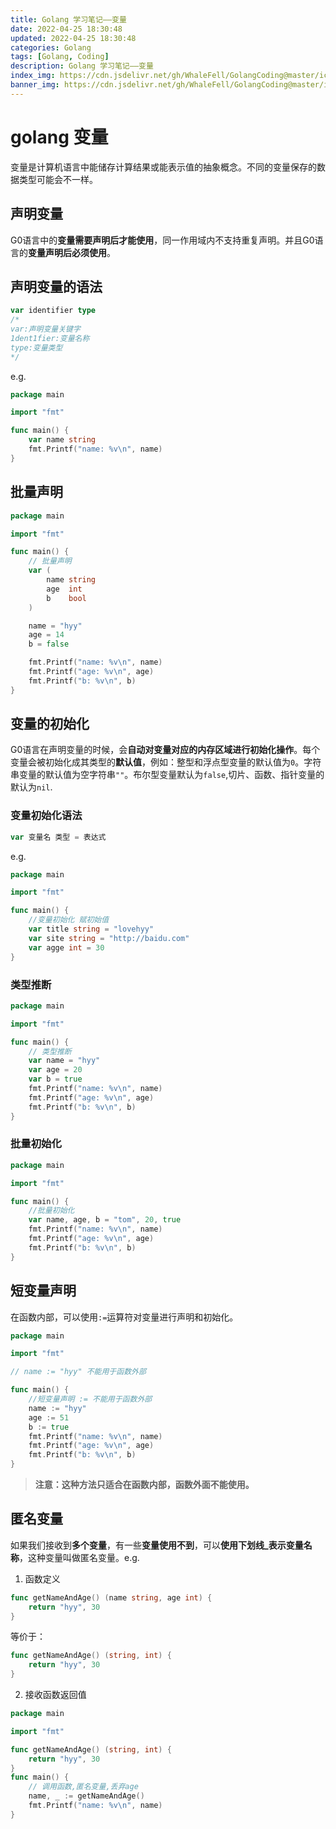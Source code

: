```yaml
---
title: Golang 学习笔记——变量
date: 2022-04-25 18:30:48
updated: 2022-04-25 18:30:48
categories: Golang
tags: [Golang, Coding]
description: Golang 学习笔记——变量
index_img: https://cdn.jsdelivr.net/gh/WhaleFell/GolangCoding@master/icon_img.png
banner_img: https://cdn.jsdelivr.net/gh/WhaleFell/GolangCoding@master/icon_img.png
---
```


# golang 变量

变量是计算机语言中能储存计算结果或能表示值的抽象概念。不同的变量保存的数据类型可能会不一样。  

## 声明变量

G0语言中的**变量需要声明后才能使用**，同一作用域内不支持重复声明。并且G0语言的**变量声明后必须使用**。

## 声明变量的语法
```go
var identifier type
/* 
var:声明变量关键字
1dent1fier:变量名称
type:变量类型
*/
```
e.g.  
```go
package main

import "fmt"

func main() {
	var name string
	fmt.Printf("name: %v\n", name)
}
```

## 批量声明
```go
package main

import "fmt"

func main() {
	// 批量声明
	var (
		name string
		age  int
		b    bool
	)

	name = "hyy"
	age = 14
	b = false

	fmt.Printf("name: %v\n", name)
	fmt.Printf("age: %v\n", age)
	fmt.Printf("b: %v\n", b)
}
```

## 变量的初始化

G0语言在声明变量的时候，会**自动对变量对应的内存区域进行初始化操作**。每个变量会被初始化成其类型的**默认值**，例如：整型和浮点型变量的默认值为`0`。字符串变量的默认值为空字符串`""`。布尔型变量默认为`false`,切片、函数、指针变量的默认为`nil`.

### 变量初始化语法

```go
var 变量名 类型 = 表达式
```

e.g.  
```go
package main

import "fmt"

func main() {
	//变量初始化 赋初始值
	var title string = "lovehyy"
	var site string = "http://baidu.com"
	var agge int = 30
}
```

### 类型推断

```go
package main

import "fmt"

func main() {
	// 类型推断
	var name = "hyy"
	var age = 20
	var b = true
	fmt.Printf("name: %v\n", name)
	fmt.Printf("age: %v\n", age)
	fmt.Printf("b: %v\n", b)
}
```

### 批量初始化
```go
package main

import "fmt"

func main() {
	//批量初始化
	var name, age, b = "tom", 20, true
	fmt.Printf("name: %v\n", name)
	fmt.Printf("age: %v\n", age)
	fmt.Printf("b: %v\n", b)
}
```

## 短变量声明

在函数内部，可以使用`:=`运算符对变量进行声明和初始化。  

```go
package main

import "fmt"

// name := "hyy" 不能用于函数外部

func main() {
	//短变量声明 := 不能用于函数外部
	name := "hyy"
	age := 51
	b := true
	fmt.Printf("name: %v\n", name)
	fmt.Printf("age: %v\n", age)
	fmt.Printf("b: %v\n", b)
}
```

> **注意：这种方法只适合在函数内部，函数外面不能使用。**

## 匿名变量

如果我们接收到**多个变量**，有一些**变量使用不到**，可以**使用下划线_表示变量名称**，这种变量叫做匿名变量。e.g.  

1. 函数定义  
```go
func getNameAndAge() (name string, age int) {
	return "hyy", 30
}
```  
等价于： 
```go
func getNameAndAge() (string, int) {
	return "hyy", 30
}
```  

2. 接收函数返回值
```go
package main

import "fmt"

func getNameAndAge() (string, int) {
	return "hyy", 30
}
func main() {
	// 调用函数,匿名变量,丢弃age
	name, _ := getNameAndAge()
	fmt.Printf("name: %v\n", name)
}
```